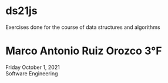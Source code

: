 # ds21js
Exercises done for the course of data structures and algorithms

# Marco Antonio Ruiz Orozco 3°F
Friday October 1, 2021 <br />
Software Engineering
